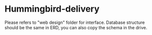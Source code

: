 # Hummingbird-delivery

Please refers to "web design" folder for interface. Database structure should be the same in ERD, you can also copy the schema in the drive.
